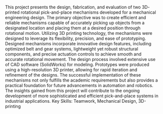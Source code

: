
This project presents the design, fabrication, and evaluation of two 3D-
printed rotational pick-and-place mechanisms developed for a mechanical
engineering design. The primary objective was to create efficient and
reliable mechanisms capable of accurately picking up objects from a
designated location and placing them at a desired position through
rotational motion. Utilizing 3D printing technology, the mechanisms were
designed to leverage its flexibility, precision, and ease of prototyping.
Designed mechanisms incorporate innovative design features, including
optimized belt and gear systems, lightweight yet robust structural
components, and precise actuation controls to achieve smooth and
accurate rotational movement. The design process involved extensive use
of CAD software (SolidWorks) for modeling. Prototypes were produced using
a high-resolution 3D printer, allowing for rapid iteration and refinement of
the designs.
The successful implementation of these mechanisms not only fulfills the
academic requirements but also provides a practical foundation for future
advancements in automation and robotics. The insights gained from this
project will contribute to the ongoing development of more sophisticated
and efficient pick-and-place systems in industrial applications.
Key Skills: Teamwork, Mechanical Design, 3D-printing
